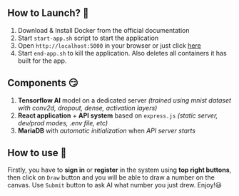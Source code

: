 ## How to Launch? 🤔

1. Download & Install Docker from the official documentation
2. Start `start-app.sh` script to start the application
3. Open `http://localhost:5000` in your browser or just click [here](http://localhost:5000)
4. Start `end-app.sh` to kill the application. Also deletes all containers it has built for the app.

## Components 😏

1. **Tensorflow AI** model on a dedicated server *(trained using mnist dataset with conv2d, dropout, dense, activation layers)*
2. **React application** + **API system** based on `express.js` *(static server, dev/prod modes, .env file, etc)*
3. **MariaDB** with *automatic initialization* when *API server starts*

## How to use 🫨

Firstly, you have to **sign in** or **register** in the system using **top right buttons**, then click on `Draw` button and you will be able to draw a number on the canvas. Use `Submit` button to ask AI what number you just drew. Enjoy!😃
